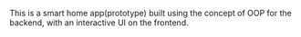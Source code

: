 This is a smart home app(prototype) built using the concept of OOP for the backend, with an interactive UI on the frontend.